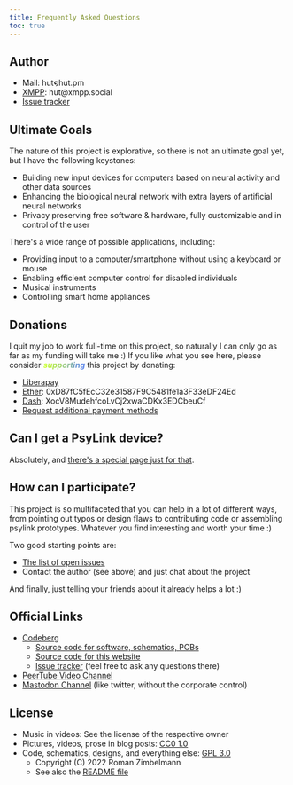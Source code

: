 ```yaml
---
title: Frequently Asked Questions
toc: true
---
```


## Author

- Mail: hut໑hut.pm
- [XMPP](https://xmpp.org/getting-started/): hut&#64;xmpp.social
- [Issue tracker](https://codeberg.org/psylink/psylink/issues)

## Ultimate Goals

The nature of this project is explorative, so there is not an ultimate goal
yet, but I have the following keystones:

- Building new input devices for computers based on neural activity and other
  data sources
- Enhancing the biological neural network with extra layers of artificial
  neural networks
- Privacy preserving free software & hardware, fully customizable and in
  control of the user

There's a wide range of possible applications, including:

- Providing input to a computer/smartphone without using a keyboard or mouse
- Enabling efficient computer control for disabled individuals
- Musical instruments
- Controlling smart home appliances

## Donations

I quit my job to work full-time on this project, so naturally I can only go as
far as my funding will take me :) If you like what you see here, please
consider <b><i><span style='color:#C6FF29;'>s</span><span
style='color:#BAF13E;'>u</span><span style='color:#AEE453;'>p</span><span
style='color:#A2D669;'>p</span><span style='color:#96C97E;'>o</span><span
style='color:#8ABB94;'>r</span><span style='color:#7EAEA9;'>t</span><span
style='color:#72A0BE;'>i</span><span style='color:#6693D4;'>n</span><span
style='color:#5A85E9;'>g</span></i></b> this project by donating:

- [Liberapay](https://liberapay.com/psylink/)
- [Ether](https://en.wikipedia.org/wiki/Ethereum): 0xD87fC5fEcC32e31587F9C5481fe1a3F33eDF24Ed
- [Dash](https://en.wikipedia.org/wiki/Dash_(cryptocurrency)): XocV8MudehfcoLvCj2xwaCDKx3EDCbeuCf
- [Request additional payment methods](https://codeberg.org/psylink/psylink/issues)

## Can I get a PsyLink device?

Absolutely, and [there's a special page just for that](/get).

## How can I participate?

This project is so multifaceted that you can help in a lot of different ways,
from pointing out typos or design flaws to contributing code or assembling
psylink prototypes.  Whatever you find interesting and worth your time :)

Two good starting points are:

- [The list of open issues](https://codeberg.org/psylink/psylink/issues)
- Contact the author (see above) and just chat about the project

And finally, just telling your friends about it already helps a lot :)

## Official Links

- [Codeberg](https://codeberg.org/psylink)
    * [Source code for software, schematics, PCBs](https://codeberg.org/psylink/psylink)
    * [Source code for this website](https://codeberg.org/psylink/www-psylink)
    * [Issue tracker](https://codeberg.org/psylink/psylink/issues) (feel free to ask any questions there)
- [PeerTube Video Channel](https://peertube.linuxrocks.online/video-channels/psylink/videos)
- [Mastodon Channel](https://fosstodon.org/@psylink) (like twitter, without the corporate control)

## License

- Music in videos: See the license of the respective owner
- Pictures, videos, prose in blog posts: [CC0 1.0](https://creativecommons.org/publicdomain/zero/1.0/deed.en)
- Code, schematics, designs, and everything else: [GPL 3.0](https://www.gnu.org/licenses/gpl-3.0.en.html)
    - Copyright (C) 2022 Roman Zimbelmann
    - See also the [README file](https://codeberg.org/psylink/psylink#license)
